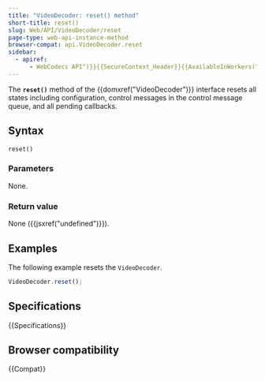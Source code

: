 ```yaml
---
title: "VideoDecoder: reset() method"
short-title: reset()
slug: Web/API/VideoDecoder/reset
page-type: web-api-instance-method
browser-compat: api.VideoDecoder.reset
sidebar:
  - apiref:
      - WebCodecs API")}}{{SecureContext_Header}}{{AvailableInWorkers("window_and_dedicated
---
```


The **`reset()`** method of the {{domxref("VideoDecoder")}} interface resets all states including configuration, control messages in the control message queue, and all pending callbacks.

## Syntax

```js-nolint
reset()
```

### Parameters

None.

### Return value

None ({{jsxref("undefined")}}).

## Examples

The following example resets the `VideoDecoder`.

```js
VideoDecoder.reset();
```

## Specifications

{{Specifications}}

## Browser compatibility

{{Compat}}
